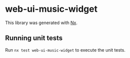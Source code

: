 # web-ui-music-widget

This library was generated with [Nx](https://nx.dev).

## Running unit tests

Run `nx test web-ui-music-widget` to execute the unit tests.
